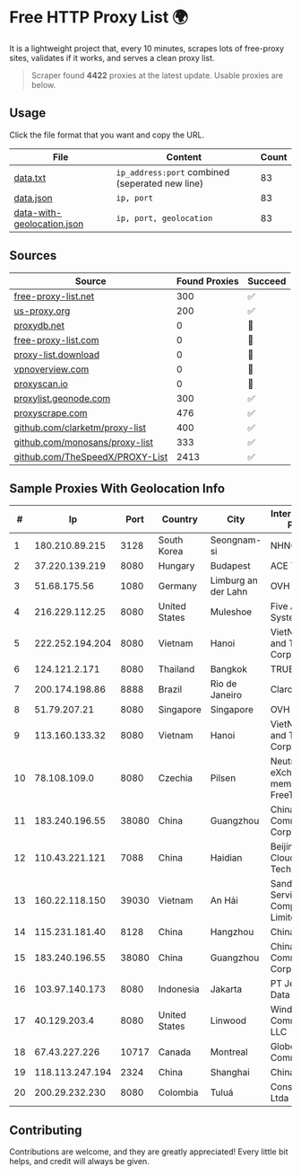 
# Free HTTP Proxy List 🌍

It is a lightweight project that, every 10 minutes, scrapes lots of free-proxy sites, validates if it works, and serves a clean proxy list.


> Scraper found **4422** proxies at the latest update. Usable proxies are below.

## Usage

Click the file format that you want and copy the URL.


|File|Content|Count|
|----|-------|-----|
|[data.txt](https://raw.githubusercontent.com/themiralay/Proxy-List-World/master/data.txt)|`ip_address:port` combined (seperated new line)|83|
|[data.json](https://raw.githubusercontent.com/themiralay/Proxy-List-World/master/data.json)|`ip, port`|83|
|[data-with-geolocation.json](https://raw.githubusercontent.com/themiralay/Proxy-List-World/master/data-with-geolocation.json)|`ip, port, geolocation`|83|

## Sources

|Source|Found Proxies|Succeed|
|------|-------------|-------|
|[free-proxy-list.net](https://free-proxy-list.net)|300|✅|
|[us-proxy.org](https://www.us-proxy.org)|200|✅|
|[proxydb.net](http://proxydb.net)|0|🚫|
|[free-proxy-list.com](https://free-proxy-list.com/?page=&port=&type%5B%5D=http&type%5B%5D=https&up_time=0&search=Search)|0|🚫|
|[proxy-list.download](https://www.proxy-list.download/HTTP)|0|🚫|
|[vpnoverview.com](https://vpnoverview.com/privacy/anonymous-browsing/free-proxy-servers)|0|🚫|
|[proxyscan.io](https://www.proxyscan.io)|0|🚫|
|[proxylist.geonode.com](https://proxylist.geonode.com/api/proxy-list?limit=300&page=1&sort_by=lastChecked&sort_type=desc&protocols=http,https)|300|✅|
|[proxyscrape.com](https://api.proxyscrape.com/v2/?request=displayproxies&protocol=http&timeout=10000&country=all&ssl=all&anonymity=all)|476|✅|
|[github.com/clarketm/proxy-list](https://raw.githubusercontent.com/clarketm/proxy-list/master/proxy-list-raw.txt)|400|✅|
|[github.com/monosans/proxy-list](https://raw.githubusercontent.com/monosans/proxy-list/main/proxies/http.txt)|333|✅|
|[github.com/TheSpeedX/PROXY-List](https://raw.githubusercontent.com/TheSpeedX/PROXY-List/master/http.txt)|2413|✅|


## Sample Proxies With Geolocation Info

|#|Ip|Port|Country|City|Internet Service Provider|
|-|--|----|-------|----|-------------------------|
|1|180.210.89.215|3128|South Korea|Seongnam-si|NHNCLOUD|
|2|37.220.139.219|8080|Hungary|Budapest|ACE Telecom Kft|
|3|51.68.175.56|1080|Germany|Limburg an der Lahn|OVH SAS|
|4|216.229.112.25|8080|United States|Muleshoe|Five Area Systems, LLC|
|5|222.252.194.204|8080|Vietnam|Hanoi|VietNam Post and Telecom Corporation|
|6|124.121.2.171|8080|Thailand|Bangkok|TRUEBB|
|7|200.174.198.86|8888|Brazil|Rio de Janeiro|Claro S.A|
|8|51.79.207.21|8080|Singapore|Singapore|OVH SAS|
|9|113.160.133.32|8080|Vietnam|Hanoi|VietNam Post and Telecom Corporation|
|10|78.108.109.0|8080|Czechia|Pilsen|Neutral Free eXchange members - FreeTel alternate|
|11|183.240.196.55|38080|China|Guangzhou|China Mobile Communications Corporation|
|12|110.43.221.121|7088|China|Haidian|Beijing Kingsoft Cloud Internet Technology Co|
|13|160.22.118.150|39030|Vietnam|An Hải|Sandclock Service Trading Company Limited|
|14|115.231.181.40|8128|China|Hangzhou|China Telecom|
|15|183.240.196.55|38080|China|Guangzhou|China Mobile Communications Corporation|
|16|103.97.140.173|8080|Indonesia|Jakarta|PT Jembatan Data Pangrango|
|17|40.129.203.4|8080|United States|Linwood|Windstream Communications LLC|
|18|67.43.227.226|10717|Canada|Montreal|GloboTech Communications|
|19|118.113.247.194|2324|China|Shanghai|Chinanet|
|20|200.29.232.230|8080|Colombia|Tuluá|Consulnetwork Ltda|



## Contributing

Contributions are welcome, and they are greatly appreciated! Every
little bit helps, and credit will always be given.

